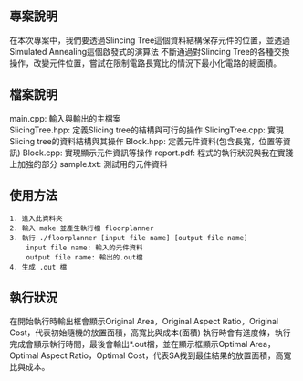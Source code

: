 ## 專案說明
在本次專案中，我們要透過Slincing Tree這個資料結構保存元件的位置，並透過Simulated Annealing這個啟發式的演算法
不斷通過對Slincing Tree的各種交換操作，改變元件位置，嘗試在限制電路長寬比的情況下最小化電路的總面積。
## 檔案說明  
main.cpp: 輸入與輸出的主檔案  
SlicingTree.hpp: 定義Slicing tree的結構與可行的操作
SlicingTree.cpp: 實現Slicing tree的資料結構與其操作
Block.hpp: 定義元件資料(包含長寬，位置等資訊)
Block.cpp: 實現顯示元件資訊等操作
report.pdf: 程式的執行狀況與我在實踐上加強的部分
sample.txt: 測試用的元件資料
## 使用方法
	1. 進入此資料夾
	2. 輸入 make 並產生執行檔 floorplanner
	3. 執行 ./floorplanner [input file name] [output file name]
 		input file name: 輸入的元件資料
   		output file name: 輸出的.out檔
	4. 生成 .out 檔
 
## 執行狀況
在開始執行時輸出框會顯示Original Area，Original Aspect Ratio，Original Cost，代表初始隨機的放置面積，高寬比與成本(面積)
執行時會有進度條，執行完成會顯示執行時間，最後會輸出*.out檔，並在顯示框顯示Optimal Area，Optimal Aspect Ratio，Optimal Cost，代表SA找到最佳結果的放置面積，高寬比與成本。
